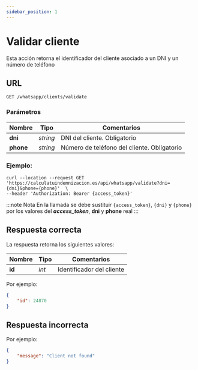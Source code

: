 ```yaml
---
sidebar_position: 1
---
```


# Validar cliente

Esta acción retorna el identificador del cliente asociado a un DNI y un número de teléfono

## URL

```
GET /whatsapp/clients/validate
```

### Parámetros

Nombre | Tipo |  Comentarios 
--- | --- | --- | 
**dni** | _string_ | DNI del cliente. Obligatorio
**phone** | _string_ | Número de teléfono del cliente. Obligatorio

### Ejemplo:

```shell
curl --location --request GET 'https://calculatuindemnizacion.es/api/whatsapp/validate?dni={dni}&phone={phone}'  \
--header 'Authorization: Bearer {access_token}'
```

:::note Nota
En la llamada se debe sustituir `{access_token}`, `{dni}` y `{phone}` por los valores del **_access_token_**, **dni** y **phone** real
:::

## Respuesta correcta

La respuesta retorna los siguientes valores:

Nombre | Tipo |  Comentarios 
--- | --- | --- | 
**id** | _int_ | Identificador del cliente


Por ejemplo:

```json title="Status: 200 Ok"
{
    "id": 24870
}
```

## Respuesta incorrecta

Por ejemplo:

```json title="Status: 404 Not found"
{
    "message": "Client not found"
}
```